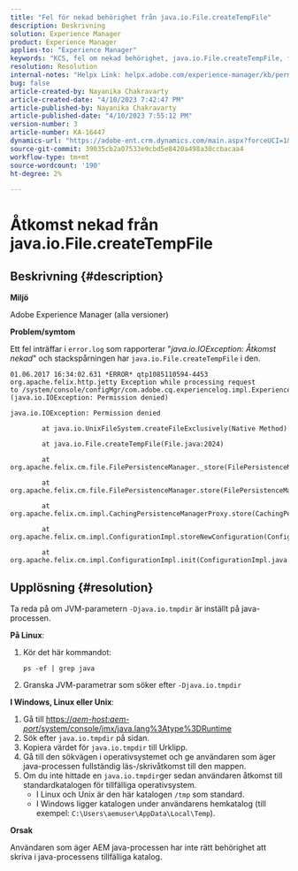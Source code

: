 ```yaml
---
title: "Fel för nekad behörighet från java.io.File.createTempFile"
description: Beskrivning
solution: Experience Manager
product: Experience Manager
applies-to: "Experience Manager"
keywords: "KCS, fel om nekad behörighet, java.io.File.createTempFile, felsökning, Adobe Experience Manager"
resolution: Resolution
internal-notes: "Helpx Link: helpx.adobe.com/experience-manager/kb/permission_denied_error_from_java_io_file.html"
bug: false
article-created-by: Nayanika Chakravarty
article-created-date: "4/10/2023 7:42:47 PM"
article-published-by: Nayanika Chakravarty
article-published-date: "4/10/2023 7:55:12 PM"
version-number: 3
article-number: KA-16447
dynamics-url: "https://adobe-ent.crm.dynamics.com/main.aspx?forceUCI=1&pagetype=entityrecord&etn=knowledgearticle&id=3cddbfd8-d7d7-ed11-a7c7-6045bd006b3d"
source-git-commit: 39035cb2a07533e9cbd5e8420a498a30ccbacaa4
workflow-type: tm+mt
source-wordcount: '190'
ht-degree: 2%

---
```


# Åtkomst nekad från java.io.File.createTempFile

## Beskrivning {#description}


<b>Miljö</b>

Adobe Experience Manager (alla versioner)

<b>Problem/symtom</b>

Ett fel inträffar i `error.log` som rapporterar &quot;*java.io.IOException: Åtkomst nekad*&quot; och stackspårningen har `java.io.File.createTempFile` i den.


```
01.06.2017 16:34:02.631 *ERROR* qtp1085110594-4453 org.apache.felix.http.jetty Exception while processing request to /system/console/configMgr/com.adobe.cq.experiencelog.impl.ExperienceLogConfigServlet (java.io.IOException: Permission denied)

java.io.IOException: Permission denied

        at java.io.UnixFileSystem.createFileExclusively(Native Method)

        at java.io.File.createTempFile(File.java:2024)

        at org.apache.felix.cm.file.FilePersistenceManager._store(FilePersistenceManager.java:699)

        at org.apache.felix.cm.file.FilePersistenceManager.store(FilePersistenceManager.java:660)

        at org.apache.felix.cm.impl.CachingPersistenceManagerProxy.store(CachingPersistenceManagerProxy.java:242)

        at org.apache.felix.cm.impl.ConfigurationImpl.storeNewConfiguration(ConfigurationImpl.java:462)

        at org.apache.felix.cm.impl.ConfigurationImpl.init(ConfigurationImpl.java:183)
```





## Upplösning {#resolution}


Ta reda på om JVM-parametern `-Djava.io.tmpdir` är inställt på java-processen.

<b>På Linux</b>:

1. Kör det här kommandot:

   ```
   ps -ef | grep java
   ```
2. Granska JVM-parametrar som söker efter `-Djava.io.tmpdir`


<b>I Windows, Linux eller Unix</b>:

1. Gå till [https://*aem-host:aem-port*/system/console/jmx/java.lang%3Atype%3DRuntime](http://aem-host:aem-port/system/console/jmx/java.lang%3Atype%3DRuntime)
2. Sök efter `java.io.tmpdir` på sidan.
3. Kopiera värdet för `java.io.tmpdir` till Urklipp.
4. Gå till den sökvägen i operativsystemet och ge användaren som äger java-processen fullständig läs-/skrivåtkomst till den mappen.
5. Om du inte hittade en `java.io.tmpdir`ger sedan användaren åtkomst till standardkatalogen för tillfälliga operativsystem.
   - I Linux och Unix är den här katalogen `/tmp` som standard.
   - I Windows ligger katalogen under användarens hemkatalog (till exempel: `C:\Users\aemuser\AppData\Local\Temp`).


<b>Orsak</b>

Användaren som äger AEM java-processen har inte rätt behörighet att skriva i java-processens tillfälliga katalog.
